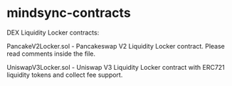 # mindsync-contracts
DEX Liquidity Locker contracts:

PancakeV2Locker.sol - Pancakeswap V2 Liquidity Locker contract. Please read comments inside the file.

UniswapV3Locker.sol - Uniswap V3 Liquidity Locker contract with ERC721 liquidity tokens and collect fee support.